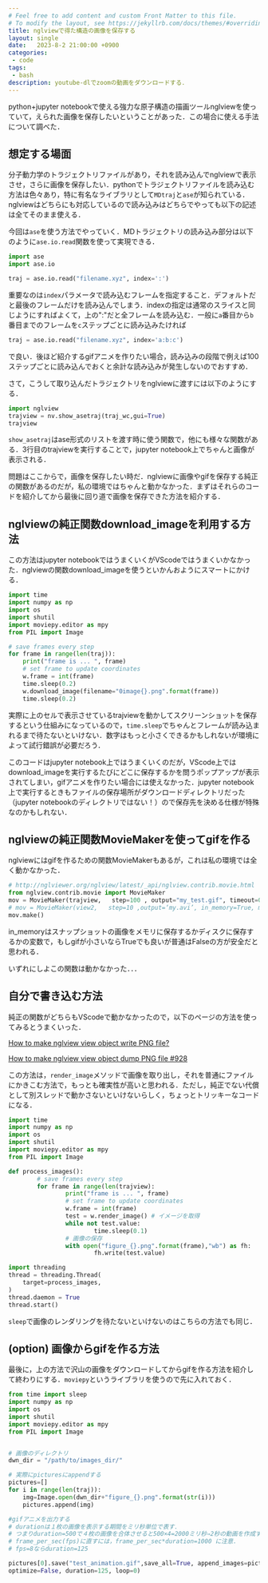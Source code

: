 ```yaml
---
# Feel free to add content and custom Front Matter to this file.
# To modify the layout, see https://jekyllrb.com/docs/themes/#overriding-theme-defaults
title: nglviewで得た構造の画像を保存する
layout: single
date:   2023-8-2 21:00:00 +0900
categories: 
 - code
tags:
 - bash
description: youtube-dlでzoomの動画をダウンロードする．
---
```


python+jupyter notebookで使える強力な原子構造の描画ツールnglviewを使っていて，えられた画像を保存したいということがあった．この場合に使える手法について調べた．

## 想定する場面

分子動力学のトラジェクトリファイルがあり，それを読み込んでnglviewで表示させ，さらに画像を保存したい．pythonでトラジェクトリファイルを読み込む方法は色々あり，特に有名なライブラリとして`MDtraj`と`ase`が知られている．nglviewはどちらにも対応しているので読み込みはどちらでやっても以下の記述は全てそのまま使える．

今回は`ase`を使う方法でやっていく．MDトラジェクトリの読み込み部分は以下のように`ase.io.read`関数を使って実現できる．

```python
import ase
import ase.io

traj = ase.io.read("filename.xyz", index=':')
```

重要なのは`index`パラメータで読み込むフレームを指定すること．デフォルトだと最後のフレームだけを読み込んでしまう．indexの指定は通常のスライスと同じようにすればよくて，上の":"だと全フレームを読み込む．一般に`a`番目から`b`番目までのフレームを`c`ステップごとに読み込みたければ

```python
traj = ase.io.read("filename.xyz", index='a:b:c')
```

で良い．後ほど紹介するgifアニメを作りたい場合，読み込みの段階で例えば100ステップごとに読み込んでおくと余計な読み込みが発生しないのでおすすめ．

さて，こうして取り込んだトラジェクトリをnglviewに渡すには以下のようにする．

```python
import nglview
trajview = nv.show_asetraj(traj_wc,gui=True)
trajview
```

`show_asetraj`はase形式のリストを渡す時に使う関数で，他にも様々な関数がある．3行目のtrajviewを実行することで，jupyter notebook上でちゃんと画像が表示される．


問題はここからで，画像を保存したい時だ．nglviewに画像やgifを保存する純正の関数があるのだが，私の環境ではちゃんと動かなかった．まずはそれらのコードを紹介してから最後に回り道で画像を保存できた方法を紹介する．


## nglviewの純正関数download_imageを利用する方法

この方法はjupyter notebookではうまくいくがVScodeではうまくいかなかった．nglviewの関数download_imageを使うといかんおようにスマートにかける．

```python
import time 
import numpy as np
import os
import shutil
import moviepy.editor as mpy
from PIL import Image

# save frames every step
for frame in range(len(traj)):
    print("frame is ... ", frame)
    # set frame to update coordinates
    w.frame = int(frame)
    time.sleep(0.2)
    w.download_image(filename="0image{}.png".format(frame))
    time.sleep(0.2)
```

実際に上のセルで表示させているtrajviewを動かしてスクリーンショットを保存するという仕組みになっているので，`time.sleep`でちゃんとフレームが読み込まれるまで待たないといけない．数字はもっと小さくできるかもしれないが環境によって試行錯誤が必要だろう．

このコードはjupyter notebook上ではうまくいくのだが，VScode上ではdownload_imageを実行するたびにどこに保存するかを問うポップアップが表示されてしまい，gifアニメを作りたい場合には使えなかった．jupyter notebook上で実行するときもファイルの保存場所がダウンロードディレクトリだった（jupyter notebookのディレクトリではない！）ので保存先を決める仕様が特殊なのかもしれない．

## nglviewの純正関数MovieMakerを使ってgifを作る

nglviewにはgifを作るための関数MovieMakerもあるが，これは私の環境では全く動かなかった．

```python
# http://nglviewer.org/nglview/latest/_api/nglview.contrib.movie.html
from nglview.contrib.movie import MovieMaker
mov = MovieMaker(trajview,   step=100 , output="my_test.gif", timeout=0.2, in_memory=False)
# mov = MovieMaker(view2,   step=10 ,output=‘my.avi’, in_memory=True, moviepy_params=moviepy_params)
mov.make()
```

in_memoryはスナップショットの画像をメモリに保存するかディスクに保存するかの変数で，もしgifが小さいならTrueでも良いが普通はFalseの方が安全だと思われる．

いずれにしよこの関数は動かなかった．．．

## 自分で書き込む方法

純正の関数がどちらもVScodeで動かなかったので，以下のページの方法を使ってみるとうまくいった．

[How to make nglview view object write PNG file?](https://github.com/nglviewer/nglview/blob/master/docs/FAQ.md#how-to-make-nglview-view-object-write-png-file)

[How to make nglview view object dump PNG file #928](https://github.com/nglviewer/nglview/issues/928)

この方法は，`render_image`メソッドで画像を取り出し，それを普通にファイルにかきこむ方法で，もっとも確実性が高いと思われる．ただし，純正でない代償として別スレッドで動かさないといけないらしく，ちょっとトリッキーなコードになる．

```python
import time
import numpy as np
import os
import shutil
import moviepy.editor as mpy
from PIL import Image

def process_images():
        # save frames every step
        for frame in range(len(trajview):
                print("frame is ... ", frame)
                # set frame to update coordinates
                w.frame = int(frame)
                test = w.render_image() # イメージを取得
                while not test.value:
                        time.sleep(0.1)
                # 画像の保存
                with open("figure_{}.png".format(frame),"wb") as fh:
                        fh.write(test.value)

import threading
thread = threading.Thread(
    target=process_images,
)
thread.daemon = True
thread.start()
```

`sleep`で画像のレンダリングを待たないといけないのはこちらの方法でも同じ．


## (option) 画像からgifを作る方法

最後に，上の方法で沢山の画像をダウンロードしてからgifを作る方法を紹介して終わりにする．`moviepy`というライブラリを使うので先に入れておく．

```python
from time import sleep
import numpy as np
import os
import shutil
import moviepy.editor as mpy
from PIL import Image


# 画像のディレクトリ
dwn_dir = "/path/to/images_dir/" 

# 実際にpicturesにappendする
pictures=[]
for i in range(len(traj)):
    img=Image.open(dwn_dir+"figure_{}.png".format(str(i)))
    pictures.append(img)

#gifアニメを出力する
# durationは１枚の画像を表示する期間をミリ秒単位で表す．
# つまりduration=500で４枚の画像を合体させると500×4=2000ミリ秒⇒2秒の動画を作成することになる．
# frame_per_sec(fps)に直すには，frame_per_sec*duration=1000 に注意．
# fps=8ならduration=125

pictures[0].save("test_animation.gif",save_all=True, append_images=pictures[1:],\
optimize=False, duration=125, loop=0)
```


